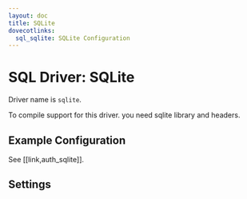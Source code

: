 ```yaml
---
layout: doc
title: SQLite
dovecotlinks:
  sql_sqlite: SQLite Configuration
---
```


# SQL Driver: SQLite

Driver name is `sqlite`.

To compile support for this driver. you need sqlite library and headers.

## Example Configuration

See [[link,auth_sqlite]].

## Settings

<SettingsComponent tag="sql-sqlite" />
